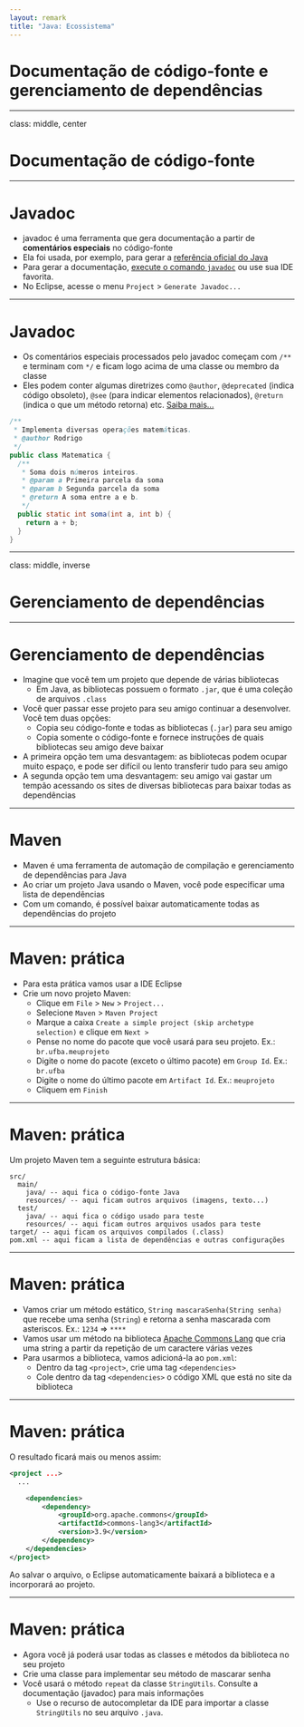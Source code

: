 ```yaml
---
layout: remark
title: "Java: Ecossistema"
---
```


<div>

# Documentação de código-fonte e gerenciamento de dependências

---

class: middle, center

# Documentação de código-fonte

---

# Javadoc

- javadoc é uma ferramenta que gera documentação a partir de **comentários especiais** no código-fonte
- Ela foi usada, por exemplo, para gerar a [referência oficial do Java](https://docs.oracle.com/javase/9/docs/api/index.html?overview-summary.html)
- Para gerar a documentação, [execute o comando `javadoc`](https://docs.oracle.com/javase/9/javadoc/javadoc-command.htm) ou use sua IDE favorita.
- No Eclipse, acesse o menu `Project` > `Generate Javadoc...`

---

# Javadoc

- Os comentários especiais processados pelo javadoc começam com `/**` e terminam com `*/` e ficam logo acima de uma classe ou membro da classe
- Eles podem conter algumas diretrizes como `@author`, `@deprecated` (indica código obsoleto), `@see` (para indicar elementos relacionados), `@return` (indica o que um método retorna) etc. [Saiba mais...](https://www.tutorialspoint.com/java/java_documentation.htm)

```java
/**
 * Implementa diversas operações matemáticas.
 * @author Rodrigo
 */
public class Matematica {
  /**
   * Soma dois números inteiros.
   * @param a Primeira parcela da soma
   * @param b Segunda parcela da soma
   * @return A soma entre a e b.
   */
  public static int soma(int a, int b) {
    return a + b;
  }
}
```

---

class: middle, inverse

# Gerenciamento de dependências

---

# Gerenciamento de dependências

- Imagine que você tem um projeto que depende de várias bibliotecas
  - Em Java, as bibliotecas possuem o formato `.jar`, que é uma coleção de arquivos `.class`
- Você quer passar esse projeto para seu amigo continuar a desenvolver. Você tem duas opções:
  - Copia seu código-fonte e todas as bibliotecas (`.jar`) para seu amigo
  - Copia somente o código-fonte e fornece instruções de quais bibliotecas seu amigo deve baixar
- A primeira opção tem uma desvantagem: as bibliotecas podem ocupar muito espaço, e pode ser difícil ou lento transferir tudo para seu amigo
- A segunda opção tem uma desvantagem: seu amigo vai gastar um tempão acessando os sites de diversas bibliotecas para baixar todas as dependências

---

# Maven

- Maven é uma ferramenta de automação de compilação e gerenciamento de dependências para Java
- Ao criar um projeto Java usando o Maven, você pode especificar uma lista de dependências
- Com um comando, é possível baixar automaticamente todas as dependências do projeto

---

# Maven: prática

- Para esta prática vamos usar a IDE Eclipse
- Crie um novo projeto Maven:
  - Clique em `File` > `New` > `Project...`
  - Selecione `Maven` > `Maven Project`
  - Marque a caixa `Create a simple project (skip archetype selection)` e clique em `Next >`
  - Pense no nome do pacote que você usará para seu projeto. Ex.: `br.ufba.meuprojeto`
  - Digite o nome do pacote (exceto o último pacote) em `Group Id`. Ex.: `br.ufba`
  - Digite o nome do último pacote em `Artifact Id`. Ex.: `meuprojeto`
  - Cliquem em `Finish`

---

# Maven: prática

Um projeto Maven tem a seguinte estrutura básica:

```
src/
  main/
    java/ -- aqui fica o código-fonte Java
    resources/ -- aqui ficam outros arquivos (imagens, texto...)
  test/
    java/ -- aqui fica o código usado para teste
    resources/ -- aqui ficam outros arquivos usados para teste
target/ -- aqui ficam os arquivos compilados (.class)
pom.xml -- aqui ficam a lista de dependências e outras configurações
```

---

# Maven: prática

- Vamos criar um método estático, `String mascaraSenha(String senha)` que recebe uma senha (`String`) e retorna a senha mascarada com asteriscos. Ex.: `1234` => `****`
- Vamos usar um método na biblioteca [Apache Commons Lang](https://commons.apache.org/proper/commons-lang/) que cria uma string a partir da repetição de um caractere várias vezes
- Para usarmos a biblioteca, vamos adicioná-la ao `pom.xml`:
  - Dentro da tag `<project>`, crie uma tag `<dependencies>`
  - Cole dentro da tag `<dependencies>` o código XML que está no site da biblioteca

---

# Maven: prática

O resultado ficará mais ou menos assim:

```xml
<project ...>
  ...

	<dependencies>
		<dependency>
			<groupId>org.apache.commons</groupId>
			<artifactId>commons-lang3</artifactId>
			<version>3.9</version>
		</dependency>
	</dependencies>
</project>
```

Ao salvar o arquivo, o Eclipse automaticamente baixará a biblioteca e a incorporará ao projeto.

---

# Maven: prática

- Agora você já poderá usar todas as classes e métodos da biblioteca no seu projeto
- Crie uma classe para implementar seu método de mascarar senha
- Você usará o método `repeat` da classe `StringUtils`. Consulte a documentação (javadoc) para mais informações
  - Use o recurso de autocompletar da IDE para importar a classe `StringUtils` no seu arquivo `.java`.

</div>